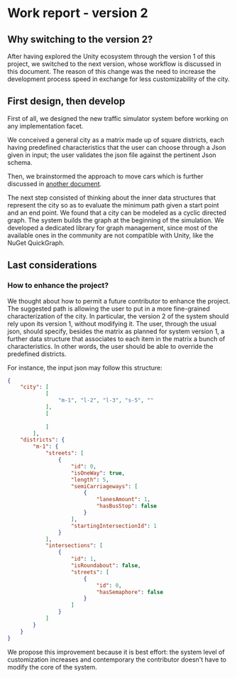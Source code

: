 # Work report - version 2

## Why switching to the version 2?

After having explored the Unity ecosystem through the version 1 of this project, we switched to the next version, whose workflow is discussed in this document. The reason of this change was the need to increase the development process speed in exchange for less customizability of the city.

## First design, then develop

First of all, we designed the new traffic simulator system before working on any implementation facet.

We conceived a general city as a matrix made up of square districts, each having predefined characteristics that the user can choose through a Json given in input; the user validates the json file against the pertinent Json schema.

Then, we brainstormed the approach to move cars which is further discussed in [another document](VehicleMovementDesign.md).

The next step consisted of thinking about the inner data structures that represent the city so as to evaluate the minimum path given a start point and an end point. We found that a city can be modeled as a cyclic directed graph. The system builds the graph at the beginning of the simulation. We developed a dedicated library for graph management, since most of the available ones in the community are not compatible with Unity, like the NuGet QuickGraph.

## Last considerations

### How to enhance the project?

We thought about how to permit a future contributor to enhance the project. The suggested path is allowing the user to put in a more fine-grained characterization of the city.
In particular, the version 2 of the system should rely upon its version 1, without modifying it. The user, through the usual json, should specify, besides the matrix as planned for system version 1, a further data structure that associates to each item in the matrix a bunch of characteristics. In other words, the user should be able to override the predefined districts.

For instance, the input json may follow this structure:

```json
{
    "city": [
            [
                "m-1", "l-2", "l-3", "s-5", ""
            ],
            [
                
            ]
        ],
    "districts": {
        "m-1": {
            "streets": [
                {
                    "id": 0,
                    "isOneWay": true,
                    "length": 5,
                    "semiCarriageways": [
                        {
                            "lanesAmount": 1,
                            "hasBusStop": false
                        }
                    ],
                    "startingIntersectionId": 1
                }
            ],
            "intersections": [
                {
                    "id": 1,
                    "isRoundabout": false,
                    "streets": [
                        {
                            "id": 0,
                            "hasSemaphore": false
                        }
                    ]
                }
            ]
        }
    }
}
```

We propose this improvement because it is best effort: the system level of customization increases and contemporary the contributor doesn't have to modify the core of the system.
